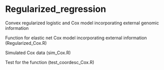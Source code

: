 # Regularized_regression
Convex regularized logistic and Cox model incorporating external genomic information

Function for elastic net Cox model incorporating external information (Regularized_Cox.R)

Simulated Cox data (sim_Cox.R)

Test for the function (test_coordesc_Cox.R)
